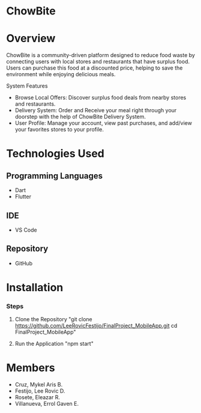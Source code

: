 # ChowBite

# Overview
 ChowBite is a community-driven platform designed to reduce food waste by connecting users with local stores and restaurants  that have surplus food. Users can purchase this food at a discounted price, helping to save the environment while enjoying delicious meals.

System Features
- Browse Local Offers: Discover surplus food deals from nearby stores and restaurants.
- Delivery System: Order and Receive your meal right through your doorstep with the help of ChowBite Delivery System.
- User Profile: Manage your account, view past purchases, and add/view your favorites stores to your profile.

# Technologies Used
## Programming Languages
- Dart
- Flutter

## IDE
- VS Code

## Repository
- GitHub

# Installation
### Steps
1. Clone the Repository
"git clone 
https://github.com/LeeRovicFestijo/FinalProject_MobileApp.git
cd FinalProject_MobileApp"

2. Run the Application
"npm start"

# Members
- Cruz, Mykel Aris B.
- Festijo, Lee Rovic D.
- Rosete, Eleazar R.
- Villanueva, Errol Gaven E.
